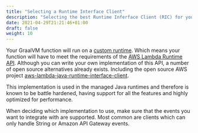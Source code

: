 ```yaml
---
title: "Selecting a Runtime Interface Client"
description: "Selecting the best Runtime Inferface Client (RIC) for your application"
date: 2021-04-29T21:21:46+01:00
draft: false
weight: 10
---
```


Your GraalVM function will run on a [custom runtime](https://docs.aws.amazon.com/lambda/latest/dg/runtimes-custom.html). Which means your function will have to meet the requirements of
the [AWS Lambda Runtime API](https://docs.aws.amazon.com/lambda/latest/dg/runtimes-api.html). Although you can write 
your own implementation of this API, a number of open source alternatives already exists. Including the open source AWS project
[aws-lambda-java-runtime-interface-client](https://github.com/aws/aws-lambda-java-libs/tree/master/aws-lambda-java-runtime-interface-client).

This implementation is used in the managed Java runtimes and therefore is known to be battle hardened, having support
for all the features and highly optimized for performance.

When deciding which implementation to use, make sure that the events you want to integrate with are supported. Most
common are clients which can only handle String or Amazon API Gateway events.

